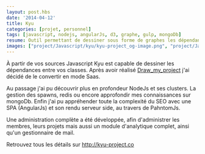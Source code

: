 ```yaml
---
layout: post.hbs
date: '2014-04-12'
title: Kyu
categories: [projet, personnel]
tags: [javascript, nodejs, angularJs, d3, graphe, gulp, mongoDb]
resume: Outil permettant de dessiner sous forme de graphes les dépendances d’un projet Javascript, et plus particulièrement d’un projet AngularJs, cela permet d’augmenter la qualité d’un projet.
images: ["project/Javascript/kyu/kyu-project_og-image.png", "project/Javascript/kyu/kyu_screen_add_project_is_simple_hd.png", "project/Javascript/kyu/kyu_screen_chart_and_code_hd.png", "project/Javascript/kyu/kyu_screen_chart_dependencies_hd.png", "project/Javascript/kyu/kyu_screen_chart_package_full_hd.png", "project/Javascript/kyu/kyu_screen_configuration_advice_is_simple_hd.png", "project/Javascript/kyu/kyu_screen_dashboard_projects_hd.png"]
---
```

À partir de vos sources Javascript Kyu est capable de dessiner les dépendances entre vos classes. Après avoir réalisé [Draw_my_project](/posts/2014-02-19-projet-draw_my_project.html) j'ai décidé de le convertir en mode Saas.

Au passage j'ai pu découvrir plus en profondeur NodeJs et ses clusters. La gestion des spawns, redis ou encore approfondir mes connaissances sur mongoDb. Enfin j'ai pu appréhender toute la complexité du SEO avec une SPA (AngularJs) et son rendu serveur side, au travers de PahntomJs.

Une administration complète a été développée, afin d'administrer les membres, leurs projets mais aussi un module d'analytique complet, ainsi qu'un gestionnaire de mail.

Retrouvez tous les détails sur http://kyu-project.co
